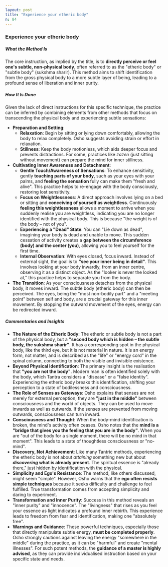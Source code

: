 ```yaml
---
layout: post
title: "Experience your etheric body"
n: 84
---
```

### Experience your etheric body

##### What the Method Is

The core instruction, as implied by the title, is to **directly perceive or feel one's subtle, non-physical body**, often referred to as the "etheric body" or "subtle body" (sukshma sharir). This method aims to shift identification from the gross physical body to a more subtle layer of being, leading to a profound sense of liberation and inner purity.

##### How It Is Done

Given the lack of direct instructions for this specific technique, the practice can be inferred by combining elements from other methods that focus on transcending the physical body and experiencing subtle sensations:

- **Preparation and Setting**:
    - **Relaxation**: Begin by sitting or lying down comfortably, allowing the body to relax completely. Osho suggests avoiding strain or effort in relaxation.
    - **Stillness**: Keep the body motionless, which aids deeper focus and prevents distractions. For some, practices like _zazen_ (just sitting without movement) can prepare the mind for inner stillness.
- **Cultivating Inner Awareness and Detachment**:
    - **Gentle Touch/Awareness of Sensations**: To enhance sensitivity, gently **touching parts of your body**, such as your eyes with your palms, and **feeling the sensation** fully can make them "fresh and alive". This practice helps to re-engage with the body consciously, restoring lost sensitivity.
    - **Focus on Weightlessness**: A direct approach involves lying on a bed or sitting and **conceiving of yourself as weightless**. Continuously **feeling this weightlessness** allows a moment to arrive when you suddenly realise you are weightless, indicating you are no longer identified with the physical body. This is because "the weight is of the body – not of you".
    - **Experiencing a "Dead" State**: You can "Lie down as dead", imagining your body is dead and unable to move. This sudden cessation of activity creates a **gap between the circumference (body) and the center (you)**, allowing you to feel yourself for the first time.
    - **Internal Observation**: With eyes closed, focus inward. Instead of external sight, the goal is to **"see your inner being in detail"**. This involves looking at your body inwardly, from an inner centre, observing it as a distinct object. As the "looker is never the looked at," this practice helps to separate you from the body.
- **The Transition**: As your consciousness detaches from the physical body, it moves inward. The subtle body (etheric body) can then be perceived. The eyes, being the "most non-bodily part" and a "meeting point" between self and body, are a crucial gateway for this inner movement. By stopping the outward movement of the eyes, energy can be redirected inward.

##### Commentaries and Insights

- **The Nature of the Etheric Body**: The etheric or subtle body is not a part of the physical body, but a **"second body which is hidden – the subtle body, the sukshma sharir"**. It has a corresponding spot in the physical body, like the third eye, but it is not material in nature. It is an energy form, not matter, and is described as the "life" or "energy cord" in the spinal column, connecting to both the visible and invisible existence.
- **Beyond Physical Identification**: The primary insight is the realisation that **"you are not the body"**. Modern man is often identified solely with the body, which Tantra considers a "disease" or a "false identity". Experiencing the etheric body breaks this identification, shifting your perception to a state of bodilessness and consciousness.
- **The Role of Senses as Gateways**: Osho explains that senses are not merely for external perception; they are **"just in the middle"** between consciousness and the world of objects. They can be used to move inwards as well as outwards. If the senses are prevented from moving outwards, consciousness can turn inward.
- **Consciousness and Thought**: When the body-mind identification is broken, the mind's activity often ceases. Osho notes that the **mind is a "bridge that gives you the feeling that you are in the body"**. When you are "out of the body for a single moment, there will be no mind in that moment". This leads to a state of thoughtless consciousness or "no-mind".
- **Discovery, Not Achievement**: Like many Tantric methods, experiencing the etheric body is not about _attaining_ something new but about **_discovering_ what is already present**. The spiritual essence is "already there," just hidden by identification with the physical.
- **Simplicity and Ego's Resistance**: The method, like others discussed, might seem "simple". However, Osho warns that the **ego often resists simple techniques** because it seeks difficulty and challenge to feel fulfilled. True transformation comes from accepting simplicity and daring to experiment.
- **Transformation and Inner Purity**: Success in this method reveals an "inner purity" and "innocence". The "livingness" that rises as you feel your essence as light indicates a profound inner rebirth. This experience leads to freedom from fear and identification, making one "absolutely free".
- **Warnings and Guidance**: These powerful techniques, especially those that directly manipulate subtle energy, **must be completed properly**. Osho strongly cautions against leaving the energy "somewhere in the middle" during the practice, as it can be "harmful" and create "mental illnesses". For such potent methods, the **guidance of a master is highly advised**, as they can provide individualised instruction based on your specific state and needs.